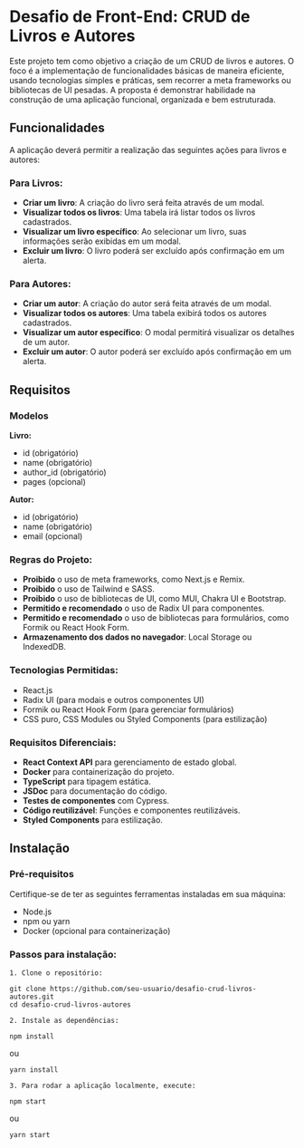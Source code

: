 <h1>Desafio de Front-End: CRUD de Livros e Autores</h1>

<p>Este projeto tem como objetivo a criação de um CRUD de livros e autores. O foco é a implementação de funcionalidades básicas de maneira eficiente, usando tecnologias simples e práticas, sem recorrer a meta frameworks ou bibliotecas de UI pesadas. A proposta é demonstrar habilidade na construção de uma aplicação funcional, organizada e bem estruturada.</p>

<h2>Funcionalidades</h2>

<p>A aplicação deverá permitir a realização das seguintes ações para livros e autores:</p>

<h3>Para Livros:</h3>
<ul>
  <li><strong>Criar um livro</strong>: A criação do livro será feita através de um modal.</li>
  <li><strong>Visualizar todos os livros</strong>: Uma tabela irá listar todos os livros cadastrados.</li>
  <li><strong>Visualizar um livro específico</strong>: Ao selecionar um livro, suas informações serão exibidas em um modal.</li>
  <li><strong>Excluir um livro</strong>: O livro poderá ser excluído após confirmação em um alerta.</li>
</ul>

<h3>Para Autores:</h3>
<ul>
  <li><strong>Criar um autor</strong>: A criação do autor será feita através de um modal.</li>
  <li><strong>Visualizar todos os autores</strong>: Uma tabela exibirá todos os autores cadastrados.</li>
  <li><strong>Visualizar um autor específico</strong>: O modal permitirá visualizar os detalhes de um autor.</li>
  <li><strong>Excluir um autor</strong>: O autor poderá ser excluído após confirmação em um alerta.</li>
</ul>

<h2>Requisitos</h2>

<h3>Modelos</h3>

<p><strong>Livro:</strong></p>
<ul>
  <li>id (obrigatório)</li>
  <li>name (obrigatório)</li>
  <li>author_id (obrigatório)</li>
  <li>pages (opcional)</li>
</ul>

<p><strong>Autor:</strong></p>
<ul>
  <li>id (obrigatório)</li>
  <li>name (obrigatório)</li>
  <li>email (opcional)</li>
</ul>

<h3>Regras do Projeto:</h3>
<ul>
  <li><strong>Proibido</strong> o uso de meta frameworks, como Next.js e Remix.</li>
  <li><strong>Proibido</strong> o uso de Tailwind e SASS.</li>
  <li><strong>Proibido</strong> o uso de bibliotecas de UI, como MUI, Chakra UI e Bootstrap.</li>
  <li><strong>Permitido e recomendado</strong> o uso de Radix UI para componentes.</li>
  <li><strong>Permitido e recomendado</strong> o uso de bibliotecas para formulários, como Formik ou React Hook Form.</li>
  <li><strong>Armazenamento dos dados no navegador</strong>: Local Storage ou IndexedDB.</li>
</ul>

<h3>Tecnologias Permitidas:</h3>
<ul>
  <li>React.js</li>
  <li>Radix UI (para modais e outros componentes UI)</li>
  <li>Formik ou React Hook Form (para gerenciar formulários)</li>
  <li>CSS puro, CSS Modules ou Styled Components (para estilização)</li>
</ul>

<h3>Requisitos Diferenciais:</h3>
<ul>
  <li><strong>React Context API</strong> para gerenciamento de estado global.</li>
  <li><strong>Docker</strong> para containerização do projeto.</li>
  <li><strong>TypeScript</strong> para tipagem estática.</li>
  <li><strong>JSDoc</strong> para documentação do código.</li>
  <li><strong>Testes de componentes</strong> com Cypress.</li>
  <li><strong>Código reutilizável</strong>: Funções e componentes reutilizáveis.</li>
  <li><strong>Styled Components</strong> para estilização.</li>
</ul>

<h2>Instalação</h2>

<h3>Pré-requisitos</h3>
<p>Certifique-se de ter as seguintes ferramentas instaladas em sua máquina:</p>
<ul>
  <li>Node.js</li>
  <li>npm ou yarn</li>
  <li>Docker (opcional para containerização)</li>
</ul>

<h3>Passos para instalação:</h3>
<pre><code>1. Clone o repositório:</code></pre>

<pre><code>git clone https://github.com/seu-usuario/desafio-crud-livros-autores.git
cd desafio-crud-livros-autores
</code></pre>

<pre><code>2. Instale as dependências:</code></pre>

<pre><code>npm install</code></pre>

ou

<pre><code>yarn install</code></pre>

<pre><code>3. Para rodar a aplicação localmente, execute:</code></pre>

<pre><code>npm start</code></pre>

ou

<pre><code>yarn start</code></pre>

 
